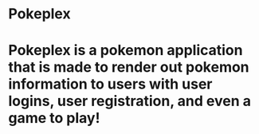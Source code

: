 <h1>Pokeplex<h1/>
<p>Pokeplex is a pokemon application that is made to render out pokemon information to users with user logins, user registration, and even a game to play! <p/>

